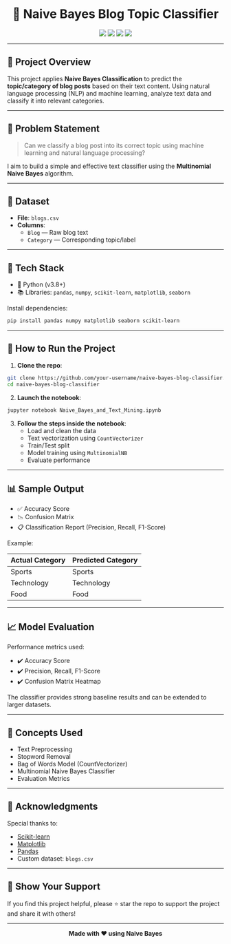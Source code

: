 
<h1 align="center">📝 Naive Bayes Blog Topic Classifier</h1>
<p align="center">
  <img src="https://img.shields.io/badge/Python-3.8+-blue.svg" />
  <img src="https://img.shields.io/badge/License-GNU GENERAL PUBLIC LICENSE.svg" />
  <img src="https://img.shields.io/badge/Model-Naive%20Bayes-orange" />
  <img src="https://img.shields.io/badge/Status-Completed-brightgreen" />
</p>

---

## 📘 Project Overview

This project applies **Naive Bayes Classification** to predict the **topic/category of blog posts** based on their text content. Using natural language processing (NLP) and machine learning, analyze text data and classify it into relevant categories.

---

## 🧠 Problem Statement

> Can we classify a blog post into its correct topic using machine learning and natural language processing?

I aim to build a simple and effective text classifier using the **Multinomial Naive Bayes** algorithm.

---

## 📂 Dataset

- **File**: `blogs.csv`
- **Columns**:
  - `Blog` — Raw blog text
  - `Category` — Corresponding topic/label

---

## 🔧 Tech Stack

- 🐍 Python (v3.8+)
- 📚 Libraries: `pandas`, `numpy`, `scikit-learn`, `matplotlib`, `seaborn`

Install dependencies:

```bash
pip install pandas numpy matplotlib seaborn scikit-learn
```

---

## 🚀 How to Run the Project

1. **Clone the repo**:
```bash
git clone https://github.com/your-username/naive-bayes-blog-classifier.git
cd naive-bayes-blog-classifier
```

2. **Launch the notebook**:
```bash
jupyter notebook Naive_Bayes_and_Text_Mining.ipynb
```

3. **Follow the steps inside the notebook**:
   - Load and clean the data
   - Text vectorization using `CountVectorizer`
   - Train/Test split
   - Model training using `MultinomialNB`
   - Evaluate performance

---

## 📊 Sample Output

- ✅ Accuracy Score
- 📉 Confusion Matrix
- 📋 Classification Report (Precision, Recall, F1-Score)

Example:

| Actual Category | Predicted Category |
|-----------------|--------------------|
| Sports          | Sports             |
| Technology      | Technology         |
| Food            | Food               |

---

## 📈 Model Evaluation

Performance metrics used:

- ✔️ Accuracy Score
- ✔️ Precision, Recall, F1-Score
- ✔️ Confusion Matrix Heatmap

The classifier provides strong baseline results and can be extended to larger datasets.

---

## 🧰 Concepts Used

- Text Preprocessing
- Stopword Removal
- Bag of Words Model (CountVectorizer)
- Multinomial Naive Bayes Classifier
- Evaluation Metrics

---

## 🙌 Acknowledgments

Special thanks to:

- [Scikit-learn](https://scikit-learn.org/stable/modules/naive_bayes.html)
- [Matplotlib](https://matplotlib.org/)
- [Pandas](https://pandas.pydata.org/)
- Custom dataset: `blogs.csv`

---

## 🌟 Show Your Support

If you find this project helpful, please ⭐ star the repo to support the project and share it with others!

---

<p align="center"><b>Made with ❤️ using Naive Bayes</b></p>
